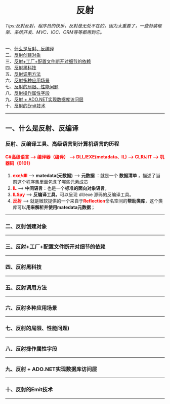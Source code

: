 # <center>反射</center>
###### Tips:反射反射，程序员的快乐，反射是无处不在的，因为太重要了，一些封装框架、系统开发、MVC、IOC、ORM等等都用到它。
[^1]: 反射、反编译工具、高级语言到计算机语言的历程  

一、[什么是反射、反编译](#jump1)    
二、[反射创建对象](#jump2)  
三、[反射+工厂+配置文件断开对细节的依赖](#jump3)  
四、[反射黑科技](#jump4)  
五、[反射调用方法](#jump5)  
六、[反射多种应用场景](#jump6)  
七、[反射的局限、性能问题](#jump7)  
八、[反射操作属性字段](#jump8)  
九、[反射 + ADO.NET实现数据库访问层](#jump9)  
十、[反射的Emit技术](#jump10)

---
## <span id="jump1">一、什么是反射、反编译</span>
### 反射、反编译工具、高级语言到计算机语言的历程  
#### <font color="red"> C#高级语言 --> 编译器（编译） --> DLL/EXE(metadata、IL) --> CLR/JIT --> 机器码（0101）</font>
1. <font color="red">**exe/dll**</font> --> **matedata(元数据)** --> **元数据** ：就是一个 **数据清单** ，描述了当前这个程序集里面包含了哪些元素成员  
2. <font color="red">**IL**</font> --> **中间语言**：也是一个**标准的面向对象语言**。  
3. <font color="red">**ILSpy**</font> --> **反编译工具**，可以呈现 dll/exe 源码的反编译工具。  
4. <font color="red">**反射**</font> --> 就是微软提供的一个来自于<font color="red">**Reflection**</font>命名空间的**帮助类库**，这个类库可以**用来解析并使用matedata元数据**；
---
### <span id="jump2"> 二、反射创建对象</span>


---
### <span id="jump3"> 三、反射+工厂+配置文件断开对细节的依赖</span>



---
### <span id="jump4"> 四、反射黑科技</span>




---
### <span id="jump5"> 五、反射调用方法</span>



---
### <span id="jump6"> 六、反射多种应用场景</span>




---
### <span id="jump7"> 七、反射的局限、性能问题)</span>




---
### <span id="jump8"> 八、反射操作属性字段</span>



---
### <span id="jump9"> 九、反射 + ADO.NET实现数据库访问层</span>





---
### <span id="jump10"> 十、反射的Emit技术</span>


---